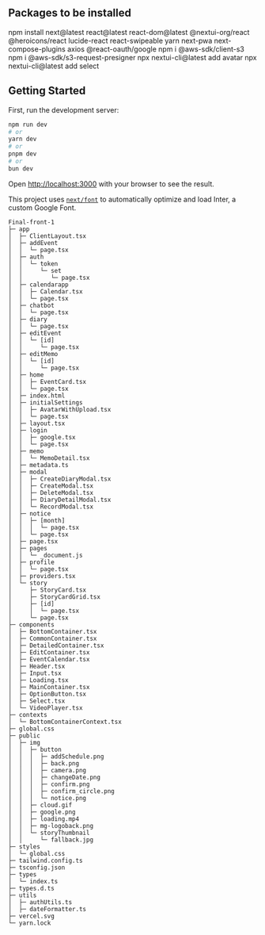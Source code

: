 ## Packages to be installed
npm install next@latest react@latest react-dom@latest @nextui-org/react @heroicons/react lucide-react react-swipeable yarn next-pwa next-compose-plugins axios @react-oauth/google
npm i @aws-sdk/client-s3
npm i @aws-sdk/s3-request-presigner
npx nextui-cli@latest add avatar
npx nextui-cli@latest add select


## Getting Started

First, run the development server:

```bash
npm run dev
# or
yarn dev
# or
pnpm dev
# or
bun dev
```

Open [http://localhost:3000](http://localhost:3000) with your browser to see the result.

This project uses [`next/font`](https://nextjs.org/docs/basic-features/font-optimization) to automatically optimize and load Inter, a custom Google Font.

```
Final-front-1
├─ app
│  ├─ ClientLayout.tsx
│  ├─ addEvent
│  │  └─ page.tsx
│  ├─ auth
│  │  └─ token
│  │     └─ set
│  │        └─ page.tsx
│  ├─ calendarapp
│  │  ├─ Calendar.tsx
│  │  └─ page.tsx
│  ├─ chatbot
│  │  └─ page.tsx
│  ├─ diary
│  │  └─ page.tsx
│  ├─ editEvent
│  │  └─ [id]
│  │     └─ page.tsx
│  ├─ editMemo
│  │  └─ [id]
│  │     └─ page.tsx
│  ├─ home
│  │  ├─ EventCard.tsx
│  │  └─ page.tsx
│  ├─ index.html
│  ├─ initialSettings
│  │  ├─ AvatarWithUpload.tsx
│  │  └─ page.tsx
│  ├─ layout.tsx
│  ├─ login
│  │  ├─ google.tsx
│  │  └─ page.tsx
│  ├─ memo
│  │  └─ MemoDetail.tsx
│  ├─ metadata.ts
│  ├─ modal
│  │  ├─ CreateDiaryModal.tsx
│  │  ├─ CreateModal.tsx
│  │  ├─ DeleteModal.tsx
│  │  ├─ DiaryDetailModal.tsx
│  │  └─ RecordModal.tsx
│  ├─ notice
│  │  ├─ [month]
│  │  │  └─ page.tsx
│  │  └─ page.tsx
│  ├─ page.tsx
│  ├─ pages
│  │  └─ _document.js
│  ├─ profile
│  │  └─ page.tsx
│  ├─ providers.tsx
│  └─ story
│     ├─ StoryCard.tsx
│     ├─ StoryCardGrid.tsx
│     ├─ [id]
│     │  └─ page.tsx
│     └─ page.tsx
├─ components
│  ├─ BottomContainer.tsx
│  ├─ CommonContainer.tsx
│  ├─ DetailedContainer.tsx
│  ├─ EditContainer.tsx
│  ├─ EventCalendar.tsx
│  ├─ Header.tsx
│  ├─ Input.tsx
│  ├─ Loading.tsx
│  ├─ MainContainer.tsx
│  ├─ OptionButton.tsx
│  ├─ Select.tsx
│  └─ VideoPlayer.tsx
├─ contexts
│  └─ BottomContainerContext.tsx
├─ global.css
├─ public
│  ├─ img
│  │  ├─ button
│  │  │  ├─ addSchedule.png
│  │  │  ├─ back.png
│  │  │  ├─ camera.png
│  │  │  ├─ changeDate.png
│  │  │  ├─ confirm.png
│  │  │  ├─ confirm_circle.png
│  │  │  └─ notice.png
│  │  ├─ cloud.gif
│  │  ├─ google.png
│  │  ├─ loading.mp4
│  │  ├─ mg-logoback.png
│  │  └─ storyThumbnail
│  │     └─ fallback.jpg
├─ styles
│  └─ global.css
├─ tailwind.config.ts
├─ tsconfig.json
├─ types
│  └─ index.ts
├─ types.d.ts
├─ utils
│  ├─ authUtils.ts
│  ├─ dateFormatter.ts
├─ vercel.svg
└─ yarn.lock